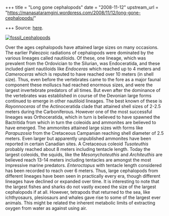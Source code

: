 +++
title = "Long gone cephalopods"
date = "2008-11-12"
upstream_url = "https://manasataramgini.wordpress.com/2008/11/12/long-gone-cephalopods/"

+++
Source: [here](https://manasataramgini.wordpress.com/2008/11/12/long-gone-cephalopods/).

[![fossil_cephalopods](https://i0.wp.com/farm4.static.flickr.com/3175/3023696809_f5b1e20030.jpg)](http://www.flickr.com/photos/24766652@N05/3023696809/ "fossil_cephalopods by somasushma, on Flickr")

Over the ages cephalopods have attained large sizes on many occasions.
The earlier Paleozoic radiations of cephalopods were dominated by the
various lineages called nautiloids. Of these, one lineage, which was
prevalent from the Ordovician to the Silurian, was Endoceratida, and
these included giant nautiloids like *Endoceras* which reached up to 4
meters and *Cameroceras* which is reputed to have reached over 10 meters
(in shell size). Thus, even before the vertebrates came to the fore as a
major faunal component these molluscs had reached enormous sizes, and
were the largest invertebrate predators of all times. But even after the
dominance of the vertebrates was established in course of the Devonian
large forms continued to emerge in other nautiloid lineages. The best
known of these is *Rayonnoceras* of the Actinoceratida clade that
attained shell sizes of 2-2.5 meters during the Carboniferous. However
one of the most successful lineages was Orthoceratida, which in turn is
believed to have spawned the Bactritida from which in turn the coleoids
and ammonites are believed to have emerged. The ammonites attained large
sizes with forms like *Parapuzosia* from the Cretaceous Campanian
reaching shell diameter of 2.5 meters. Even larger but apparently
unpublished ammonites have been reported in certain Canadian sites. A
Cretaceous coleoid *Tusoteuthis* probably reached about 8 meters
including tentacle length. Today the largest coleoids, the squids, like
the *Mesonychoteuthis* and *Architeuthis* are believed reach 13-14
meters including tentacles are amongst the most impressive marine
predators. *Enteroctopus* with tentacle length considered has been
recorded to reach over 6 meters. Thus, large cephalopods from different
lineages have been seen in practically every era, though different
lineages have declined or expanded over time. It is interesting to note
that the largest fishes and sharks do not vastly exceed the size of the
largest cephalopods if at all. However, tetrapods that returned to the
sea, like ichthyosaurs, plesiosaurs and whales gave rise to some of the
largest ever animals. This might be related the inherent metabolic
limits of extracting oxygen from water as against using air.

